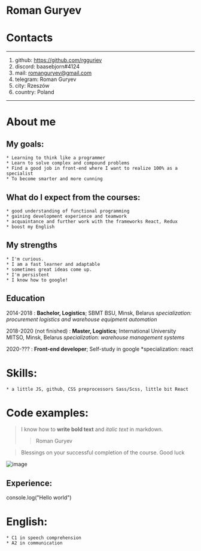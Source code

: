 # Roman Guryev

# Contacts
-----------------------     -----------------------
1. github: https://github.com/rgguriev
2. discord: baasebjorn#4124
3. mail: <romanguryev@gmail.com>
4. telegram: Roman Guryev
5. city: Rzeszów
6. country: Poland
-----------------------     -----------------------

# About me

## My goals:
    * Learning to think like a programmer
    * Learn to solve complex and compound problems
    * Find a good job in front-end where I want to realize 100% as a specialist
    * To become smarter and more cunning

## What do I expect from the courses:
    * good understanding of functional programming
    * gaining development experience and teamwork
    * acquaintance and further work with the frameworks React, Redux
    * boost my English

## My strengths
    * I'm curious.
    * I am a fast learner and adaptable
    * sometimes great ideas come up.
    * I'm persistent
    * I know how to google!

## Education

2014-2018
:    **Bachelor, Logistics**; SBMT BSU, Minsk, Belarus
     *specialization: procurement logistics and warehouse equipment automation*

2018-2020 (not finished)
:    **Master, Logistics**; International University MITSO, Minsk, Belarus
     *specialization: warehouse management systems*

2020-???
:    **Front-end developer**; Self-study in google
     *specialization: react
     
# Skills:
    * a little JS, github, CSS preprocessors Sass/Scss, little bit React

# Code examples:

>I know how to **write bold text** and *italic text* in markdown.
>> Roman Guryev

>Blessings on your successful completion of the course. Good luck

![image](https://user-images.githubusercontent.com/60221719/109435469-aa0b9400-7a2b-11eb-956e-fd28b511ed8d.png)


## Experience:

console.log("Hello world")


# English:
    * C1 in speech comprehension
    * A2 in communication

